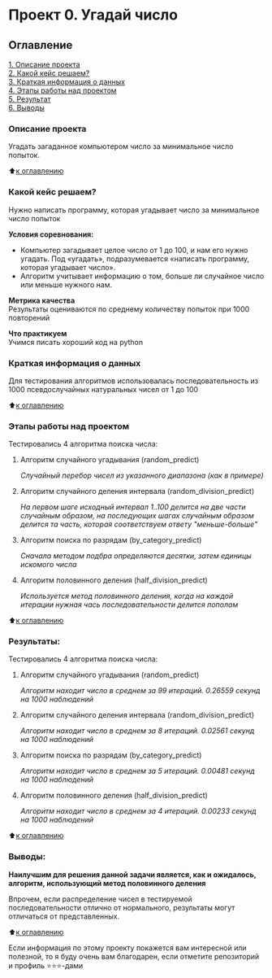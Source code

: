# Проект 0. Угадай число

## Оглавление  
[1. Описание проекта](README.md#Описание-проекта)  
[2. Какой кейс решаем?](README.md#Какой-кейс-решаем)  
[3. Краткая информация о данных](README.md#Краткая-информация-о-данных)  
[4. Этапы работы над проектом](README.md#Этапы-работы-над-проектом)  
[5. Результат](README.md#Результат)    
[6. Выводы](README.md#Выводы) 

### Описание проекта    
Угадать загаданное компьютером число за минимальное число попыток.

:arrow_up:[к оглавлению](README.md#Оглавление)


### Какой кейс решаем?    
Нужно написать программу, которая угадывает число за минимальное число попыток

**Условия соревнования:**  
- Компьютер загадывает целое число от 1 до 100, и нам его нужно угадать. Под «угадать», подразумевается «написать программу, которая угадывает число».
- Алгоритм учитывает информацию о том, больше ли случайное число или меньше нужного нам.

**Метрика качества**     
Результаты оцениваются по среднему количеству попыток при 1000 повторений

**Что практикуем**     
Учимся писать хороший код на python


### Краткая информация о данных
Для тестирования алгоритмов использовалась последовательность из 1000 псевдослучайных натуральных чисел от 1 до 100
  
:arrow_up:[к оглавлению](README.md#Оглавление)


### Этапы работы над проектом  
Тестировались 4 алгоритма поиска числа:
 1. Алгоритм случайного угадывания (random_predict)

    *Случайный перебор чисел из указанного диапазона (как в примере)*

 2. Алгоритм случайного деления интервала (random_division_predict)

    *На первом шаге исходный интервал 1..100 делится на две части случайным образом, на последующих шагах случайным образом делится та часть, которая соответствуем ответу "меньше-больше"*

 3. Алгоритм поиска по разрядам (by_category_predict)

    *Сначала методом подбра определяются десятки, затем единицы искомого числа*


 4. Алгоритм половинного деления (half_division_predict)

    *Используется метод половинного деления, когда на каждой итерации нужная чась последовательности делится пополам*
    

:arrow_up:[к оглавлению](README.md#Оглавление)


### Результаты:  
Тестировались 4 алгоритма поиска числа:
 1. Алгоритм случайного угадывания (random_predict)

    *Алгоритм находит число в среднем за 99 итераций. 0.26559 секунд на 1000 наблюдений*

 2. Алгоритм случайного деления интервала (random_division_predict)

    *Алгоритм находит число в среднем за 8 итераций. 0.02561 секунд на 1000 наблюдений*

 3. Алгоритм поиска по разрядам (by_category_predict)

    *Алгоритм находит число в среднем за 5 итераций. 0.00481 секунд на 1000 наблюдений*


 4. Алгоритм половинного деления (half_division_predict)

    *Алгоритм находит число в среднем за 4 итераций. 0.00233 секунд на 1000 наблюдений*

:arrow_up:[к оглавлению](README.md#Оглавление)

### Выводы:  
**Наилучшим для решения данной задачи является, как и ожидалось, алгоритм, использующий метод половинного деления**

Впрочем, если распределение чисел в тестируемой последовательности отлично от нормального, результаты могут отличаться от представленных.

:arrow_up:[к оглавлению](README.md#Оглавление)


Если информация по этому проекту покажется вам интересной или полезной, то я буду очень вам благодарен, если отметите репозиторий и профиль ⭐️⭐️⭐️-дами